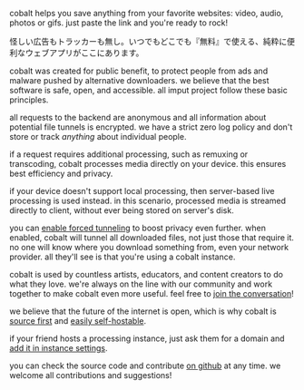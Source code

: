 <script lang="ts">
    import { t } from "$lib/i18n/translations";
    import { contacts, docs } from "$lib/env";

    import SectionHeading from "$components/misc/SectionHeading.svelte";
</script>

<section id="summary">
<SectionHeading
    title={$t("about.heading.summary")}
    sectionId="summary"
/>

cobalt helps you save anything from your favorite websites: video, audio, photos
or gifs. just paste the link and you're ready to rock!

怪しい広告もトラッカーも無し。いつでもどこでも『無料』で使える、純粋に便利なウェブアプリがここにあります。
</section>

<section id="motivation">
<SectionHeading
    title={$t("about.heading.motivation")}
    sectionId="motivation"
/>

cobalt was created for public benefit, to protect people from ads and malware
pushed by alternative downloaders. we believe that the best software is safe,
open, and accessible. all imput project follow these basic principles.
</section>

<section id="privacy-efficiency">
<SectionHeading
    title={$t("about.heading.privacy_efficiency")}
    sectionId="privacy-efficiency"
/>

all requests to the backend are anonymous and all information about potential
file tunnels is encrypted. we have a strict zero log policy and don't store or
track *anything* about individual people.

if a request requires additional processing, such as remuxing or transcoding,
cobalt processes media directly on your device. this ensures best efficiency and
privacy.

if your device doesn't support local processing, then server-based live
processing is used instead. in this scenario, processed media is streamed
directly to client, without ever being stored on server's disk.

you can [enable forced tunneling](/settings/privacy#tunnel) to boost privacy
even further. when enabled, cobalt will tunnel all downloaded files, not just
those that require it. no one will know where you download something from, even
your network provider. all they'll see is that you're using a cobalt instance.
</section>

<section id="community">
<SectionHeading
    title={$t("about.heading.community")}
    sectionId="community"
/>

cobalt is used by countless artists, educators, and content creators to do what
they love. we're always on the line with our community and work together to make
cobalt even more useful. feel free to [join the conversation](/about/community)!

we believe that the future of the internet is open, which is why cobalt is
[source first](https://sourcefirst.com/) and [easily
self-hostable]({docs.instanceHosting}).

if your friend hosts a processing instance, just ask them for a domain and [add
it in instance settings](/settings/instances#community).

you can check the source code and contribute [on github]({contacts.github}) at
any time. we welcome all contributions and suggestions!
</section>
